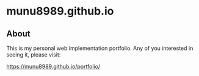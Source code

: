 munu8989.github.io
====================

## About

This is my personal web implementation portfolio.
Any of you interested in seeing it, please visit:

https://munu8989.github.io/portfolio/
